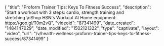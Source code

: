 {
    "title": "Proform Trainer Tips: Keys To Fitness Success",
    "description": "Start a workout with 3 steps: cardio, strength training and stretching.\nShop HSN's Workout At Home equipment: https:\/\/goo.gl\/T0m2vQ",
    "videoid": "87341499",
    "date_created": "1484147029",
    "date_modified": "1502121322",
    "type": "captivate",
    "layout": "video",
    "url": "\/v\/health-wellness-proform-trainer-tips-keys-to-fitness-success\/87341499"
}